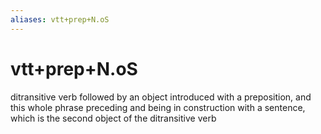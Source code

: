 ```yaml
---
aliases: vtt+prep+N.oS
---
```

# vtt+prep+N.oS

ditransitive verb followed by an object introduced with a preposition, and this whole phrase preceding and being in construction with a sentence, which is the second object of the ditransitive verb
> 